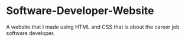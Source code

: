 # Software-Developer-Website
A website that I made using HTML and CSS that is about the career job software developer.
